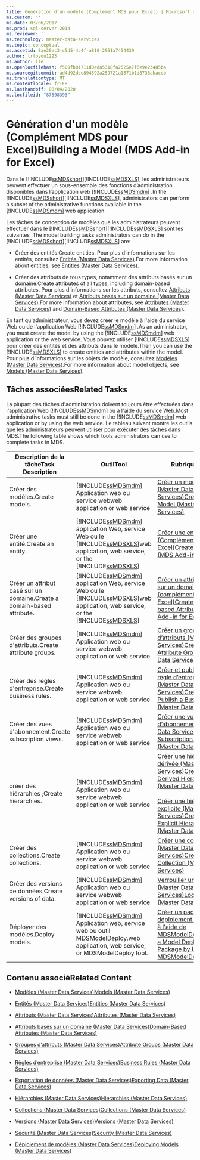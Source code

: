 ```yaml
---
title: Génération d’un modèle (Complément MDS pour Excel) | Microsoft Docs
ms.custom: ''
ms.date: 03/06/2017
ms.prod: sql-server-2014
ms.reviewer: ''
ms.technology: master-data-services
ms.topic: conceptual
ms.assetid: 8ae26ec3-c5d5-4c4f-a810-2951a7454439
author: lrtoyou1223
ms.author: lle
ms.openlocfilehash: f509fb81711d0eda5318fa2525e7f6e9e23485ba
ms.sourcegitcommit: ad4d92dce894592a259721a1571b1d8736abacdb
ms.translationtype: MT
ms.contentlocale: fr-FR
ms.lasthandoff: 08/04/2020
ms.locfileid: "87698393"
---
```

# <a name="building-a-model-mds-add-in-for-excel"></a><span data-ttu-id="790ce-102">Génération d'un modèle (Complément MDS pour Excel)</span><span class="sxs-lookup"><span data-stu-id="790ce-102">Building a Model (MDS Add-in for Excel)</span></span>
  <span data-ttu-id="790ce-103">Dans le [!INCLUDE[ssMDSshort](../../includes/ssmdsshort-md.md)][!INCLUDE[ssMDSXLS](../../includes/ssmdsxls-md.md)], les administrateurs peuvent effectuer un sous-ensemble des fonctions d’administration disponibles dans l’application web [!INCLUDE[ssMDSmdm](../../includes/ssmdsmdm-md.md)] .</span><span class="sxs-lookup"><span data-stu-id="790ce-103">In the [!INCLUDE[ssMDSshort](../../includes/ssmdsshort-md.md)][!INCLUDE[ssMDSXLS](../../includes/ssmdsxls-md.md)], administrators can perform a subset of the administrative functions available in the [!INCLUDE[ssMDSmdm](../../includes/ssmdsmdm-md.md)] web application.</span></span>  
  
 <span data-ttu-id="790ce-104">Les tâches de conception de modèles que les administrateurs peuvent effectuer dans le [!INCLUDE[ssMDSshort](../../includes/ssmdsshort-md.md)][!INCLUDE[ssMDSXLS](../../includes/ssmdsxls-md.md)] sont les suivantes :</span><span class="sxs-lookup"><span data-stu-id="790ce-104">The model building tasks administrators can do in the [!INCLUDE[ssMDSshort](../../includes/ssmdsshort-md.md)][!INCLUDE[ssMDSXLS](../../includes/ssmdsxls-md.md)] are:</span></span>  
  
-   <span data-ttu-id="790ce-105">Créer des entités.</span><span class="sxs-lookup"><span data-stu-id="790ce-105">Create entities.</span></span> <span data-ttu-id="790ce-106">Pour plus d’informations sur les entités, consultez [Entités &#40;Master Data Services&#41;](../entities-master-data-services.md).</span><span class="sxs-lookup"><span data-stu-id="790ce-106">For more information about entities, see [Entities &#40;Master Data Services&#41;](../entities-master-data-services.md).</span></span>  
  
-   <span data-ttu-id="790ce-107">Créer des attributs de tous types, notamment des attributs basés sur un domaine.</span><span class="sxs-lookup"><span data-stu-id="790ce-107">Create attributes of all types, including domain-based attributes.</span></span> <span data-ttu-id="790ce-108">Pour plus d’informations sur les attributs, consultez [Attributs &#40;Master Data Services&#41;](../attributes-master-data-services.md) et [Attributs basés sur un domaine &#40;Master Data Services&#41;](../domain-based-attributes-master-data-services.md).</span><span class="sxs-lookup"><span data-stu-id="790ce-108">For more information about attributes, see [Attributes &#40;Master Data Services&#41;](../attributes-master-data-services.md) and [Domain-Based Attributes &#40;Master Data Services&#41;](../domain-based-attributes-master-data-services.md).</span></span>  
  
 <span data-ttu-id="790ce-109">En tant qu'administrateur, vous devez créer le modèle à l'aide du service Web ou de l'application Web [!INCLUDE[ssMDSmdm](../../includes/ssmdsmdm-md.md)] .</span><span class="sxs-lookup"><span data-stu-id="790ce-109">As an administrator, you must create the model by using the [!INCLUDE[ssMDSmdm](../../includes/ssmdsmdm-md.md)] web application or the web service.</span></span> <span data-ttu-id="790ce-110">Vous pouvez utiliser [!INCLUDE[ssMDSXLS](../../includes/ssmdsxls-md.md)] pour créer des entités et des attributs dans le modèle.</span><span class="sxs-lookup"><span data-stu-id="790ce-110">Then you can use the [!INCLUDE[ssMDSXLS](../../includes/ssmdsxls-md.md)] to create entities and attributes within the model.</span></span> <span data-ttu-id="790ce-111">Pour plus d’informations sur les objets de modèle, consultez [Modèles &#40;Master Data Services&#41;](../models-master-data-services.md).</span><span class="sxs-lookup"><span data-stu-id="790ce-111">For more information about model objects, see [Models &#40;Master Data Services&#41;](../models-master-data-services.md).</span></span>  
  
## <a name="related-tasks"></a><span data-ttu-id="790ce-112">Tâches associées</span><span class="sxs-lookup"><span data-stu-id="790ce-112">Related Tasks</span></span>  
 <span data-ttu-id="790ce-113">La plupart des tâches d'administration doivent toujours être effectuées dans l'application Web [!INCLUDE[ssMDSmdm](../../includes/ssmdsmdm-md.md)] ou à l'aide du service Web.</span><span class="sxs-lookup"><span data-stu-id="790ce-113">Most administrative tasks must still be done in the [!INCLUDE[ssMDSmdm](../../includes/ssmdsmdm-md.md)] web application or by using the web service.</span></span> <span data-ttu-id="790ce-114">Le tableau suivant montre les outils que les administrateurs peuvent utiliser pour exécuter des tâches dans MDS.</span><span class="sxs-lookup"><span data-stu-id="790ce-114">The following table shows which tools administrators can use to complete tasks in MDS.</span></span>  
  
|<span data-ttu-id="790ce-115">Description de la tâche</span><span class="sxs-lookup"><span data-stu-id="790ce-115">Task Description</span></span>|<span data-ttu-id="790ce-116">Outil</span><span class="sxs-lookup"><span data-stu-id="790ce-116">Tool</span></span>|<span data-ttu-id="790ce-117">Rubrique</span><span class="sxs-lookup"><span data-stu-id="790ce-117">Topic</span></span>|  
|----------------------|----------|-----------|  
|<span data-ttu-id="790ce-118">Créer des modèles.</span><span class="sxs-lookup"><span data-stu-id="790ce-118">Create models.</span></span>|[!INCLUDE[ssMDSmdm](../../includes/ssmdsmdm-md.md)] <span data-ttu-id="790ce-119">Application web ou service web</span><span class="sxs-lookup"><span data-stu-id="790ce-119">web application or web service</span></span>|[<span data-ttu-id="790ce-120">Créer un modèle &#40;Master Data Services&#41;</span><span class="sxs-lookup"><span data-stu-id="790ce-120">Create a Model &#40;Master Data Services&#41;</span></span>](../create-a-model-master-data-services.md)|  
|<span data-ttu-id="790ce-121">Créer une entité.</span><span class="sxs-lookup"><span data-stu-id="790ce-121">Create an entity.</span></span>|[!INCLUDE[ssMDSmdm](../../includes/ssmdsmdm-md.md)] <span data-ttu-id="790ce-122">application Web, service Web ou le [!INCLUDE[ssMDSXLS](../../includes/ssmdsxls-md.md)]</span><span class="sxs-lookup"><span data-stu-id="790ce-122">web application, web service, or the [!INCLUDE[ssMDSXLS](../../includes/ssmdsxls-md.md)]</span></span>|[<span data-ttu-id="790ce-123">Créer une entité &#40;Complément MDS pour Excel&#41;</span><span class="sxs-lookup"><span data-stu-id="790ce-123">Create an Entity &#40;MDS Add-in for Excel&#41;</span></span>](create-an-entity-mds-add-in-for-excel.md)|  
|<span data-ttu-id="790ce-124">Créer un attribut basé sur un domaine.</span><span class="sxs-lookup"><span data-stu-id="790ce-124">Create a domain-based attribute.</span></span>|[!INCLUDE[ssMDSmdm](../../includes/ssmdsmdm-md.md)] <span data-ttu-id="790ce-125">application Web, service Web ou le [!INCLUDE[ssMDSXLS](../../includes/ssmdsxls-md.md)]</span><span class="sxs-lookup"><span data-stu-id="790ce-125">web application, web service, or the [!INCLUDE[ssMDSXLS](../../includes/ssmdsxls-md.md)]</span></span>|[<span data-ttu-id="790ce-126">Créer un attribut basé sur un domaine &#40;complément MDS pour Excel&#41;</span><span class="sxs-lookup"><span data-stu-id="790ce-126">Create a Domain-based Attribute &#40;MDS Add-in for Excel&#41;</span></span>](create-a-domain-based-attribute-mds-add-in-for-excel.md)|  
|<span data-ttu-id="790ce-127">Créer des groupes d'attributs.</span><span class="sxs-lookup"><span data-stu-id="790ce-127">Create attribute groups.</span></span>|[!INCLUDE[ssMDSmdm](../../includes/ssmdsmdm-md.md)] <span data-ttu-id="790ce-128">Application web ou service web</span><span class="sxs-lookup"><span data-stu-id="790ce-128">web application or web service</span></span>|[<span data-ttu-id="790ce-129">Créer un groupe d’attributs &#40;Master Data Services&#41;</span><span class="sxs-lookup"><span data-stu-id="790ce-129">Create an Attribute Group &#40;Master Data Services&#41;</span></span>](../create-an-attribute-group-master-data-services.md)|  
|<span data-ttu-id="790ce-130">Créer des règles d'entreprise.</span><span class="sxs-lookup"><span data-stu-id="790ce-130">Create business rules.</span></span>|[!INCLUDE[ssMDSmdm](../../includes/ssmdsmdm-md.md)] <span data-ttu-id="790ce-131">Application web ou service web</span><span class="sxs-lookup"><span data-stu-id="790ce-131">web application or web service</span></span>|[<span data-ttu-id="790ce-132">Créer et publier une règle d’entreprise &#40;Master Data Services&#41;</span><span class="sxs-lookup"><span data-stu-id="790ce-132">Create and Publish a Business Rule &#40;Master Data Services&#41;</span></span>](../create-and-publish-a-business-rule-master-data-services.md)|  
|<span data-ttu-id="790ce-133">Créer des vues d'abonnement.</span><span class="sxs-lookup"><span data-stu-id="790ce-133">Create subscription views.</span></span>|[!INCLUDE[ssMDSmdm](../../includes/ssmdsmdm-md.md)] <span data-ttu-id="790ce-134">Application web ou service web</span><span class="sxs-lookup"><span data-stu-id="790ce-134">web application or web service</span></span>|[<span data-ttu-id="790ce-135">Créer une vue d’abonnement &#40;Master Data Services&#41;</span><span class="sxs-lookup"><span data-stu-id="790ce-135">Create a Subscription View &#40;Master Data Services&#41;</span></span>](../create-a-subscription-view-to-export-data-master-data-services.md)|  
|<span data-ttu-id="790ce-136">créer des hiérarchies ;</span><span class="sxs-lookup"><span data-stu-id="790ce-136">Create hierarchies.</span></span>|[!INCLUDE[ssMDSmdm](../../includes/ssmdsmdm-md.md)] <span data-ttu-id="790ce-137">Application web ou service web</span><span class="sxs-lookup"><span data-stu-id="790ce-137">web application or web service</span></span>|[<span data-ttu-id="790ce-138">Créer une hiérarchie dérivée &#40;Master Data Services&#41;</span><span class="sxs-lookup"><span data-stu-id="790ce-138">Create a Derived Hierarchy &#40;Master Data Services&#41;</span></span>](../create-a-derived-hierarchy-master-data-services.md)<br /><br /> [<span data-ttu-id="790ce-139">Créer une hiérarchie explicite &#40;Master Data Services&#41;</span><span class="sxs-lookup"><span data-stu-id="790ce-139">Create an Explicit Hierarchy &#40;Master Data Services&#41;</span></span>](../create-an-explicit-hierarchy-master-data-services.md)|  
|<span data-ttu-id="790ce-140">Créer des collections.</span><span class="sxs-lookup"><span data-stu-id="790ce-140">Create collections.</span></span>|[!INCLUDE[ssMDSmdm](../../includes/ssmdsmdm-md.md)] <span data-ttu-id="790ce-141">Application web ou service web</span><span class="sxs-lookup"><span data-stu-id="790ce-141">web application or web service</span></span>|[<span data-ttu-id="790ce-142">Créer une collection &#40;Master Data Services&#41;</span><span class="sxs-lookup"><span data-stu-id="790ce-142">Create a Collection &#40;Master Data Services&#41;</span></span>](../create-a-collection-master-data-services.md)|  
|<span data-ttu-id="790ce-143">Créer des versions de données.</span><span class="sxs-lookup"><span data-stu-id="790ce-143">Create versions of data.</span></span>|[!INCLUDE[ssMDSmdm](../../includes/ssmdsmdm-md.md)] <span data-ttu-id="790ce-144">Application web ou service web</span><span class="sxs-lookup"><span data-stu-id="790ce-144">web application or web service</span></span>|[<span data-ttu-id="790ce-145">Verrouiller une version &#40;Master Data Services&#41;</span><span class="sxs-lookup"><span data-stu-id="790ce-145">Lock a Version &#40;Master Data Services&#41;</span></span>](../lock-a-version-master-data-services.md)|  
|<span data-ttu-id="790ce-146">Déployer des modèles.</span><span class="sxs-lookup"><span data-stu-id="790ce-146">Deploy models.</span></span>|[!INCLUDE[ssMDSmdm](../../includes/ssmdsmdm-md.md)] <span data-ttu-id="790ce-147">Application web, service web ou outil MDSModelDeploy.</span><span class="sxs-lookup"><span data-stu-id="790ce-147">web application, web service, or MDSModelDeploy tool.</span></span>|[<span data-ttu-id="790ce-148">Créer un package de déploiement de modèle à l'aide de MDSModelDeploy</span><span class="sxs-lookup"><span data-stu-id="790ce-148">Create a Model Deployment Package by Using MDSModelDeploy</span></span>](../create-a-model-deployment-package-by-using-mdsmodeldeploy.md)|  
  
## <a name="related-content"></a><span data-ttu-id="790ce-149">Contenu associé</span><span class="sxs-lookup"><span data-stu-id="790ce-149">Related Content</span></span>  
  
-   [<span data-ttu-id="790ce-150">Modèles &#40;Master Data Services&#41;</span><span class="sxs-lookup"><span data-stu-id="790ce-150">Models &#40;Master Data Services&#41;</span></span>](../models-master-data-services.md)  
  
-   [<span data-ttu-id="790ce-151">Entités &#40;Master Data Services&#41;</span><span class="sxs-lookup"><span data-stu-id="790ce-151">Entities &#40;Master Data Services&#41;</span></span>](../entities-master-data-services.md)  
  
-   [<span data-ttu-id="790ce-152">Attributs &#40;Master Data Services&#41;</span><span class="sxs-lookup"><span data-stu-id="790ce-152">Attributes &#40;Master Data Services&#41;</span></span>](../attributes-master-data-services.md)  
  
-   [<span data-ttu-id="790ce-153">Attributs basés sur un domaine &#40;Master Data Services&#41;</span><span class="sxs-lookup"><span data-stu-id="790ce-153">Domain-Based Attributes &#40;Master Data Services&#41;</span></span>](../domain-based-attributes-master-data-services.md)  
  
-   [<span data-ttu-id="790ce-154">Groupes d’attributs &#40;Master Data Services&#41;</span><span class="sxs-lookup"><span data-stu-id="790ce-154">Attribute Groups &#40;Master Data Services&#41;</span></span>](../attribute-groups-master-data-services.md)  
  
-   [<span data-ttu-id="790ce-155">Règles d’entreprise &#40;Master Data Services&#41;</span><span class="sxs-lookup"><span data-stu-id="790ce-155">Business Rules &#40;Master Data Services&#41;</span></span>](../business-rules-master-data-services.md)  
  
-   [<span data-ttu-id="790ce-156">Exportation de données &#40;Master Data Services&#41;</span><span class="sxs-lookup"><span data-stu-id="790ce-156">Exporting Data &#40;Master Data Services&#41;</span></span>](../overview-exporting-data-master-data-services.md)  
  
-   [<span data-ttu-id="790ce-157">Hiérarchies &#40;Master Data Services&#41;</span><span class="sxs-lookup"><span data-stu-id="790ce-157">Hierarchies &#40;Master Data Services&#41;</span></span>](../hierarchies-master-data-services.md)  
  
-   [<span data-ttu-id="790ce-158">Collections &#40;Master Data Services&#41;</span><span class="sxs-lookup"><span data-stu-id="790ce-158">Collections &#40;Master Data Services&#41;</span></span>](../collections-master-data-services.md)  
  
-   [<span data-ttu-id="790ce-159">Versions &#40;Master Data Services&#41;</span><span class="sxs-lookup"><span data-stu-id="790ce-159">Versions &#40;Master Data Services&#41;</span></span>](../versions-master-data-services.md)  
  
-   [<span data-ttu-id="790ce-160">Sécurité &#40;Master Data Services&#41;</span><span class="sxs-lookup"><span data-stu-id="790ce-160">Security &#40;Master Data Services&#41;</span></span>](../security-master-data-services.md)  
  
-   [<span data-ttu-id="790ce-161">Déploiement de modèles &#40;Master Data Services&#41;</span><span class="sxs-lookup"><span data-stu-id="790ce-161">Deploying Models &#40;Master Data Services&#41;</span></span>](../deploying-models-master-data-services.md)  
  
  
